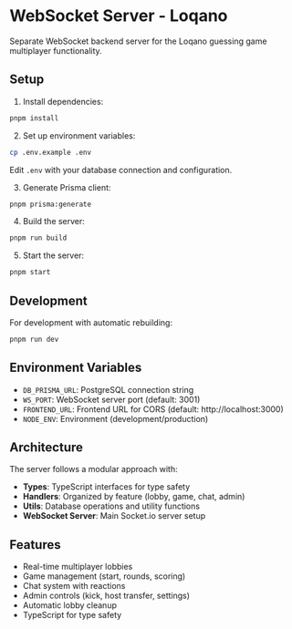 # WebSocket Server - Loqano

Separate WebSocket backend server for the Loqano guessing game multiplayer functionality.

## Setup

1. Install dependencies:
```bash
pnpm install
```

2. Set up environment variables:
```bash
cp .env.example .env
```
Edit `.env` with your database connection and configuration.

3. Generate Prisma client:
```bash
pnpm prisma:generate
```

4. Build the server:
```bash
pnpm run build
```

5. Start the server:
```bash
pnpm start
```

## Development

For development with automatic rebuilding:
```bash
pnpm run dev
```

## Environment Variables

- `DB_PRISMA_URL`: PostgreSQL connection string
- `WS_PORT`: WebSocket server port (default: 3001)
- `FRONTEND_URL`: Frontend URL for CORS (default: http://localhost:3000)
- `NODE_ENV`: Environment (development/production)

## Architecture

The server follows a modular approach with:

- **Types**: TypeScript interfaces for type safety
- **Handlers**: Organized by feature (lobby, game, chat, admin)
- **Utils**: Database operations and utility functions
- **WebSocket Server**: Main Socket.io server setup

## Features

- Real-time multiplayer lobbies
- Game management (start, rounds, scoring)
- Chat system with reactions
- Admin controls (kick, host transfer, settings)
- Automatic lobby cleanup
- TypeScript for type safety